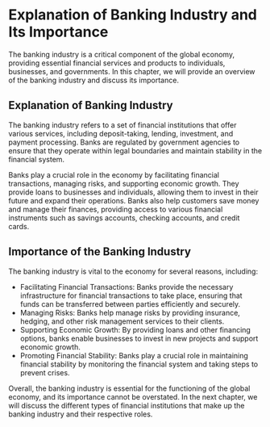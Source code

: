 Explanation of Banking Industry and Its Importance
================================================================

The banking industry is a critical component of the global economy, providing essential financial services and products to individuals, businesses, and governments. In this chapter, we will provide an overview of the banking industry and discuss its importance.

Explanation of Banking Industry
-------------------------------

The banking industry refers to a set of financial institutions that offer various services, including deposit-taking, lending, investment, and payment processing. Banks are regulated by government agencies to ensure that they operate within legal boundaries and maintain stability in the financial system.

Banks play a crucial role in the economy by facilitating financial transactions, managing risks, and supporting economic growth. They provide loans to businesses and individuals, allowing them to invest in their future and expand their operations. Banks also help customers save money and manage their finances, providing access to various financial instruments such as savings accounts, checking accounts, and credit cards.

Importance of the Banking Industry
----------------------------------

The banking industry is vital to the economy for several reasons, including:

* Facilitating Financial Transactions: Banks provide the necessary infrastructure for financial transactions to take place, ensuring that funds can be transferred between parties efficiently and securely.
* Managing Risks: Banks help manage risks by providing insurance, hedging, and other risk management services to their clients.
* Supporting Economic Growth: By providing loans and other financing options, banks enable businesses to invest in new projects and support economic growth.
* Promoting Financial Stability: Banks play a crucial role in maintaining financial stability by monitoring the financial system and taking steps to prevent crises.

Overall, the banking industry is essential for the functioning of the global economy, and its importance cannot be overstated. In the next chapter, we will discuss the different types of financial institutions that make up the banking industry and their respective roles.
